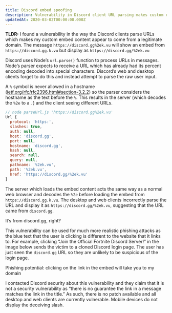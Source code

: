 ```yaml
---
title: Discord embed spoofing
description: Vulnerability in Discord client URL parsing makes custom embed content appear to come from a legitimate domain
updatedAt: 2020-03-02T00:00:00.000Z
---
```


**TLDR:** I found a vulnerability in the way the Discord clients parse URLs which makes my custom embed content appear to come from a legitimate domain.
The message `https://discord.gg%2ek.vu` will show an embed from `https://discord.gg.k.vu` but display as `https://discord.gg/%2ek.vu`

<blog-hr />

Discord uses Node’s `url.parse()` function to process URLs in messages. Node’s parser expects to receive a URL which has already had its percent encoding decoded into special characters. Discord’s web and desktop clients forget to do this and instead attempt to parse the raw user input.

A `%` symbol is never allowed in a hostname ([ietf.org/rfc/rfc2396.html#section-3.2.2](ietf.org/rfc/rfc2396.html#section-3.2.2)) so the parser considers the hostname as the text before the `%`. This results in the server (which decodes the `%2e` to a `.`) and the client seeing different URLs.

```js
// node parseUrl.js 'https://discord.gg%2ek.vu'
Url {
  protocol: 'https:',
  slashes: true,
  auth: null,
  host: 'discord.gg',
  port: null,
  hostname: 'discord.gg',
  hash: null,
  search: null,
  query: null,
  pathname: '%2ek.vu',
  path: '%2ek.vu',
  href: 'https://discord.gg/%2ek.vu'
}
```

The server which loads the embed content acts the same way as a normal web browser and decodes the `%2e` before loading the embed from `https://discord.gg.k.vu`. The desktop and web clients incorrectly parse the URL and display it as `https://discord.gg/%2ek.vu`, suggesting that the URL came from `discord.gg`.

<blog-img src="discord_1.png" />
<blog-caption>It’s from discord.gg, right?</blog-caption>

This vulnerability can be used for much more realistic phishing attacks as the blue text that the user is clicking is different to the website that it links to. For example, clicking “Join the Official Fortnite Discord Server!” in the image below sends the victim to a cloned Discord login page. The user has just seen the `discord.gg` URL so they are unlikely to be suspicious of the login page.

<blog-img src="discord_2.png" />
<blog-caption>Phishing potential: clicking on the link in the embed will take you to my domain</blog-caption>

<blog-hr />

I contacted Discord security about this vulnerability and they claim that it is not a security vulnerability as “there is no guarantee the link in a message matches the link in the title.” As such, there is no patch available and all desktop and web clients are currently vulnerable. Mobile devices do not display the deceiving slash.
